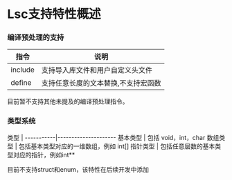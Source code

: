 Lsc支持特性概述
===================

### 编译预处理的支持
指令		 | 说明
------------|------------------------------
include		|支持导入库文件和用户自定义头文件
define		|支持任意长度的文本替换,不支持宏函数

目前暂不支持其他未提及的编译预处理指令。

### 类型系统

类型		|
-----------|---------------------
基本类型	| 包括 void，int，char
数组类型	| 包括基本类型对应的一维数组，例如 int[]
指针类型	| 包括任意层数的基本类型对应的指针，例如int**

目前不支持struct和enum，该特性在后续开发中添加

<!-- 

### 基本语句

### 逻辑控制

### 算法库 

-->
